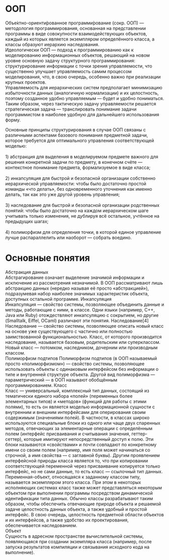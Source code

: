 <h1>ООП</h1>
Объе́ктно-ориенти́рованное программи́рование (сокр. ООП) — методология программирования, основанная на представлении программы в виде совокупности взаимодействующих объектов, каждый из которых является экземпляром определённого класса, а классы образуют иерархию наследования.<br> 
Идеологически ООП — подход к программированию как к моделированию информационных объектов, решающий на новом уровне основную задачу структурного программирования: структурирование информации с точки зрения управляемости, что существенно улучшает управляемость самим процессом моделирования, что, в свою очередь, особенно важно при реализации крупных проектов.
<br>
Управляемость для иерархических систем предполагает минимизацию избыточности данных (аналогичную нормализации) и их целостность, поэтому созданное удобно управляемым — будет и удобно пониматься. Таким образом, через тактическую задачу управляемости решается стратегическая задача — транслировать понимание задачи программистом в наиболее удобную для дальнейшего использования форму.

Основные принципы структурирования в случае ООП связаны с различными аспектами базового понимания предметной задачи, которое требуется для оптимального управления соответствующей моделью:
<br>
<br>
	1) абстракция для выделения в моделируемом предмете важного для решения конкретной задачи по предмету, в конечном счёте — контекстное понимание предмета, формализуемое в виде класса; 
<br>
<br>
	2) инкапсуляция для быстрой и безопасной организации собственно иерархической управляемости: чтобы было достаточно простой команды «что делать», без одновременного уточнения как именно делать, так как это уже другой уровень управления;    
<br>
	3) наследование для быстрой и безопасной организации родственных понятий: чтобы было достаточно на каждом иерархическом шаге учитывать только изменения, не дублируя всё остальное, учтённое на предыдущих шагах;
<br>
<br>
	4) полиморфизм для определения точки, в которой единое управление лучше распараллелить или наоборот — собрать воедино.

<h1>Основные понятия</h1>
Абстракция данных<br>
    Абстрагирование означает выделение значимой информации и исключение из рассмотрения незначимой. В ООП рассматривают лишь абстракцию данных (нередко называя её просто «абстракцией»), подразумевая набор наиболее значимых характеристик объекта, доступных остальной программе.
Инкапсуляция<br>
    Инкапсуляция — свойство системы, позволяющее объединить данные и методы, работающие с ними, в классе. Одни языки (например, C++, Java или Ruby) отождествляют инкапсуляцию с сокрытием, но другие (Smalltalk, Eiffel, OCaml) различают эти понятия.
Наследование[4]<br>
    Наследование — свойство системы, позволяющее описать новый класс на основе уже существующего с частично или полностью заимствованной функциональностью. Класс, от которого производится наследование, называется базовым, родительским или суперклассом. Новый класс — потомком, наследником, дочерним или производным классом.
<br> 
Полиморфизм подтипов
    Полиморфизм подтипов (в ООП называемый просто «полиморфизмом») — свойство системы, позволяющее использовать объекты с одинаковым интерфейсом без информации о типе и внутренней структуре объекта. Другой вид полиморфизма — параметрический — в ООП называют обобщённым программированием.
Класс
<br>
    Класс — универсальный, комплексный тип данных, состоящий из тематически единого набора «полей» (переменных более элементарных типов) и «методов» (функций для работы с этими полями), то есть он является моделью информационной сущности с внутренним и внешним интерфейсами для оперирования своим содержимым (значениями полей). В частности, в классах широко используются специальные блоки из одного или чаще двух спаренных методов, отвечающих за элементарные операции с определённым полем (интерфейс присваивания и считывания значения, геттер-сеттер), которые имитируют непосредственный доступ к полю. Эти блоки называются «свойствами» и почти совпадают по конкретному имени со своим полем (например, имя поля может начинаться со строчной, а имя свойства — с заглавной буквы). Другим проявлением интерфейсной природы класса является то, что при копировании соответствующей переменной через присваивание копируется только интерфейс, но не сами данные, то есть класс — ссылочный тип данных. Переменная-объект, относящаяся к заданному классом типу, называется экземпляром этого класса. При этом в некоторых исполняющих системах класс также может представляться некоторым объектом при выполнении программы посредством динамической идентификации типа данных. Обычно классы разрабатывают таким образом, чтобы обеспечить отвечающие природе объекта и решаемой задаче целостность данных объекта, а также удобный и простой интерфейс. В свою очередь, целостность предметной области объектов и их интерфейсов, а также удобство их проектирования, обеспечивается наследованием.
<br>
Объект<br>
    Сущность в адресном пространстве вычислительной системы, появляющаяся при создании экземпляра класса (например, после запуска результатов компиляции и связывания исходного кода на выполнение).
<br>
